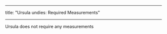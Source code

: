 - - -
title: "Ursula undies: Required Measurements"
- - -

<Note>
Ursula does not require any measurements
</Note>

